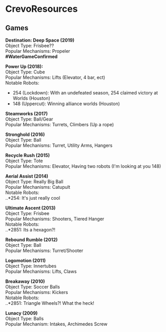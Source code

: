 # CrevoResources

## Games

**Destination: Deep Space (2019)**  
  Object Type: Frisbee??  
  Popular Mechanisms: Propeler  
  **#WaterGameConfirmed**  

**Power Up (2018):**  
  Object Type: Cube  
  Popular Mechanisms: Lifts (Elevator, 4 bar, ect)  
  Notable Robots:  
  * 254 (Lockdown): With an undefeated season, 254 claimed victory at Worlds (Houston)  
  * 148 (Uppercut): Winning alliance worlds (Houston)  
    
**Steamworks (2017)**   
  Object Type: Ball/Gear  
  Popular Mechanisms: Turrets, Climbers (Up a rope)  
  
**Stronghold (2016)**  
  Object Type: Ball  
  Popular Mechanisms: Turret, Utility Arms, Hangers  
  
**Recycle Rush (2015)**  
  Object Type: Tote  
  Popular Mechanisms: Elevator, Having two robots (I'm looking at you 148)  
  
**Aerial Assist (2014)**  
  Object Type: Really Big Ball  
  Popular Mechanisms: Catupult  
  Notable Robots:  
  ..*254: It's just really cool  

**Ultimate Ascent (2013)**  
  Object Type: Frisbee  
  Popular Mechanisms: Shooters, Tiered Hanger  
  Notable Robots:  
  ..*2851: Its a hexagon?!  
    
**Rebound Rumble (2012)**  
  Object Type: Ball  
  Popular Mechanisms: Turret/Shooter  
  
**Logomotion (2011)**  
  Object Type: Innertubes  
  Popular Mechanisms: Lifts, Claws  
  
**Breakaway (2010)**  
  Object Type: Soccer Balls  
  Popular Mechanisms: Kickers  
  Notable Robots:  
  ..*2851: Triangle Wheels?! What the heck!  
  
**Lunacy (2009)**  
  Object Type: Balls  
  Popular Mechanism: Intakes, Archimedes Screw  
